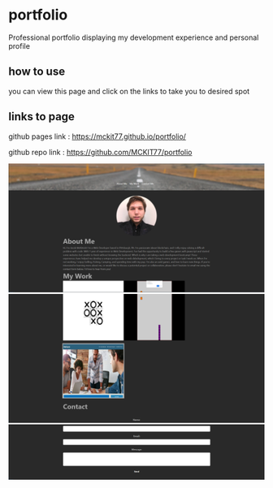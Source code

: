 # portfolio
Professional portfolio displaying my development experience and personal profile


## how to use
you can view this page and click on the links to take you to desired spot

## links to page

github pages link : https://mckit77.github.io/portfolio/

github repo link : https://github.com/MCKIT77/portfolio

![Finished image -1](develop/assets/images/done-screenshot-portfolio.PNG)
![Finished image -2](develop/assets/images/done-screenshot-portfolio-2.PNG)
![Finished image -3](develop/assets/images/done-screenshot-portfolio-3.PNG)